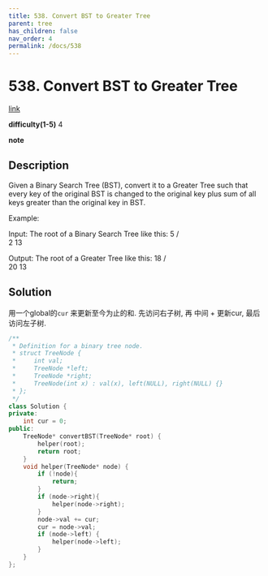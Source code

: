 ```yaml
---
title: 538. Convert BST to Greater Tree
parent: tree
has_children: false
nav_order: 4
permalink: /docs/538
---
```

# 538. Convert BST to Greater Tree
[link](https://leetcode.com/problems/convert-bst-to-greater-tree/)

**difficulty(1-5)**
4

**note**

## Description
Given a Binary Search Tree (BST), convert it to a Greater Tree such that every key of the original BST is changed to the original key plus sum of all keys greater than the original key in BST.

Example:

Input: The root of a Binary Search Tree like this:
              5
            /   \
           2     13

Output: The root of a Greater Tree like this:
             18
            /   \
          20     13

## Solution

用一个global的`cur` 来更新至今为止的和.
先访问右子树, 再 中间 + 更新cur, 最后访问左子树.
```c++
/**
 * Definition for a binary tree node.
 * struct TreeNode {
 *     int val;
 *     TreeNode *left;
 *     TreeNode *right;
 *     TreeNode(int x) : val(x), left(NULL), right(NULL) {}
 * };
 */
class Solution {
private:
    int cur = 0;
public:
    TreeNode* convertBST(TreeNode* root) {
        helper(root);
        return root;
    }
    void helper(TreeNode* node) {
        if (!node){
            return;
        }
        if (node->right){
            helper(node->right);
        }
        node->val += cur;
        cur = node->val;
        if (node->left) {
            helper(node->left);
        }
    }
};
```